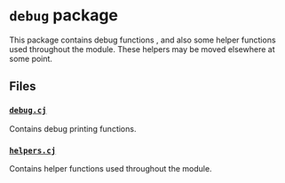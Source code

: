 # `debug` package

This package contains debug functions , and also some helper functions used throughout the module.
These helpers may be moved elsewhere at some point.

## Files

### [`debug.cj`](half-adder.cj)

Contains debug printing functions.

### [`helpers.cj`](accumulator.cj)

Contains helper functions used throughout the module.

